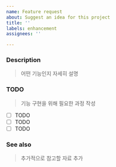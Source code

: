 ```yaml
---
name: Feature request
about: Suggest an idea for this project
title: ''
labels: enhancement
assignees: ''

---
```


### Description
> 어떤 기능인지 자세히 설명



### TODO
>기능 구현을 위해 필요한 과정 작성

- [ ] TODO
- [ ] TODO
- [ ] TODO

### See also
> 추가적으로 참고할 자료 추가
